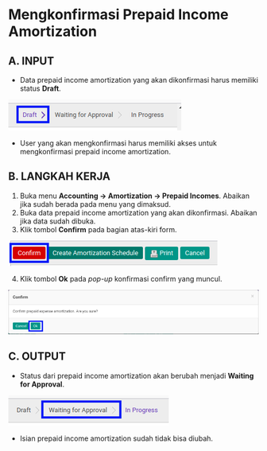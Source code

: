 # Mengkonfirmasi Prepaid Income Amortization

## A. INPUT

* Data prepaid income amortization yang akan dikonfirmasi harus memiliki status **Draft**.

![](../../img/prepaid-income-amortization/status-input-draft.png)

* User yang akan mengkonfirmasi harus memiliki akses untuk mengkonfirmasi prepaid income amortization.

## B. LANGKAH KERJA

1. Buka menu **Accounting -> Amortization -> Prepaid Incomes**. Abaikan jika sudah berada pada menu yang dimaksud.
2. Buka data prepaid income amortization yang akan dikonfirmasi. Abaikan jika data sudah dibuka.
3. Klik tombol **Confirm** pada bagian atas-kiri form.

![](../../img/prepaid-income-amortization/tombol-confirm.png)

4. Klik tombol **Ok** pada *pop-up* konfirmasi confirm yang muncul.

![](../../img/prepaid-income-amortization/pop-up-konfirmasi-confirm.png)

## C. OUTPUT

* Status dari prepaid income amortization akan berubah menjadi **Waiting for Approval**.

![](../../img/prepaid-income-amortization/status-waiting-for-approval.png)

* Isian prepaid income amortization sudah tidak bisa diubah.
